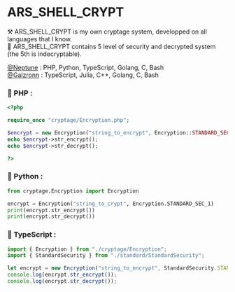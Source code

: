 # ARS_SHELL_CRYPT

⚒ ARS_SHELL_CRYPT is my own cryptage system, developped on all languages that I know.  
🔐 ARS_SHELL_CRYPT contains 5 level of security and decrypted system (the 5th is indecryptable).  


[@Neptune](https://github.com/Neptune-Dev) : PHP, Python, TypeScript, Golang, C, Bash  
[@Galzronn](https://github.com/Galzronn) : TypeScript, Julia, C++, Golang, C, Bash  
  
### 📌 PHP :
```php
<?php

require_once "cryptage/Encryption.php";

$encrypt = new Encryption("string_to_encrypt", Encryption::STANDARD_SEC_1);
echo $encrypt->str_encrypt();
echo $encrypt->str_decrypt();

?>
```
  
### 📌 Python :  
```python
from cryptage.Encryption import Encryption

encrypt = Encryption("string_to_crypt", Encryption.STANDARD_SEC_1)
print(encrypt.str_encrypt())
print(encrypt.str_decrypt())
```
  
### 📌 TypeScript :
```typescript
import { Encryption } from "./cryptage/Encryption";
import { StandardSecurity } from "./standard/StandardSecurity";

let encrypt = new Encryption("string_to_encrypt", StandardSecurity.STANDARD_SEC_1);
console.log(encrypt.str_encrypt());
console.log(encrypt.str_decrypt());
```
